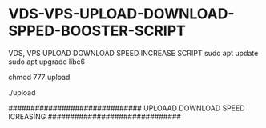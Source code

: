 # VDS-VPS-UPLOAD-DOWNLOAD-SPPED-BOOSTER-SCRIPT
VDS, VPS UPLOAD DOWNLOAD SPEED INCREASE SCRIPT
sudo apt update
sudo apt upgrade libc6

chmod 777 upload

./upload

##############################
UPLOAAD DOWNLOAD SPEED ICREASİNG
##############################

